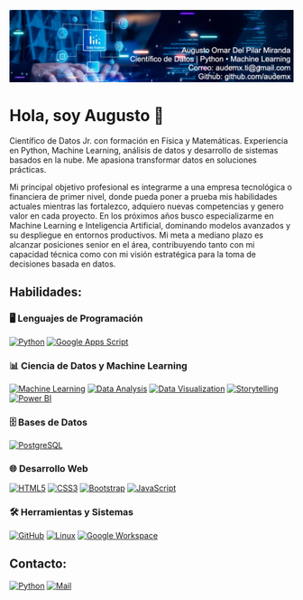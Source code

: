 ![Portada](/portada.jpeg)

# Hola, soy Augusto 👋

Científico de Datos Jr. con formación en Física y Matemáticas. 
Experiencia en Python, Machine Learning, análisis de datos y 
desarrollo de sistemas basados en la nube. 
Me apasiona transformar datos en soluciones prácticas.

Mi principal objetivo profesional es integrarme a una empresa tecnológica o financiera de primer nivel, donde pueda poner a prueba mis habilidades actuales mientras las fortalezco, adquiero nuevas competencias y genero valor en cada proyecto.
En los próximos años busco especializarme en Machine Learning e Inteligencia Artificial, dominando modelos avanzados y su despliegue en entornos productivos.
Mi meta a mediano plazo es alcanzar posiciones senior en el área, contribuyendo tanto con mi capacidad técnica como con mi visión estratégica para la toma de decisiones basada en datos.

## Habilidades:
### 🖥️ Lenguajes de Programación
[![Python](https://img.shields.io/badge/Python-3776AB?style=for-the-badge&logo=python&logoColor=white)]()
[![Google Apps Script](https://img.shields.io/badge/Google_Apps_Script-4285F4?style=for-the-badge&logo=google&logoColor=white)]()

### 📊 Ciencia de Datos y Machine Learning
[![Machine Learning](https://img.shields.io/badge/Machine%20Learning-102230?style=for-the-badge&logo=scikitlearn&logoColor=F7931E)]()
[![Data Analysis](https://img.shields.io/badge/An%C3%A1lisis%20de%20Datos-02569B?style=for-the-badge&logo=pandas&logoColor=white)]()
[![Data Visualization](https://img.shields.io/badge/Visualizaci%C3%B3n%20de%20Datos-3F4F75?style=for-the-badge&logo=plotly&logoColor=white)]()
[![Storytelling](https://img.shields.io/badge/Data%20Storytelling-FF6F00?style=for-the-badge&logo=google-analytics&logoColor=white)]()
[![Power BI](https://img.shields.io/badge/Power%20BI-F2C811?style=for-the-badge&logo=powerbi&logoColor=black)]()

### 🗄️ Bases de Datos
[![PostgreSQL](https://img.shields.io/badge/PostgreSQL-4169E1?style=for-the-badge&logo=postgresql&logoColor=white)]()

### 🌐 Desarrollo Web
[![HTML5](https://img.shields.io/badge/HTML5-E34F26?style=for-the-badge&logo=html5&logoColor=white)]()
[![CSS3](https://img.shields.io/badge/CSS3-1572B6?style=for-the-badge&logo=css3&logoColor=white)]()
[![Bootstrap](https://img.shields.io/badge/Bootstrap-7952B3?style=for-the-badge&logo=bootstrap&logoColor=white)]()
[![JavaScript](https://img.shields.io/badge/JavaScript-F7E018?style=for-the-badge&logo=javascript&logoColor=black)]()

### 🛠️ Herramientas y Sistemas
[![GitHub](https://img.shields.io/badge/GitHub-181717?style=for-the-badge&logo=github&logoColor=white)]()
[![Linux](https://img.shields.io/badge/Linux-FCC624?style=for-the-badge&logo=linux&logoColor=black)]()
[![Google Workspace](https://img.shields.io/badge/Google_Workspace-4285F4?style=for-the-badge&logo=google&logoColor=black)]()

## Contacto:
[![Python](https://img.shields.io/badge/LinkedIn-Augusto%20Del%20Pilar-blue?style=for-the-badge&logo=linkedin&logoColor=white&labelColor=black)](https://linkedin.com/in/audemx)
[![Mail](https://img.shields.io/badge/Correo-audemx.ti%40gmail.com-red?style=for-the-badge&logo=gmail&labelColor=black)](mailto:audemx.ti@gmail.com)

